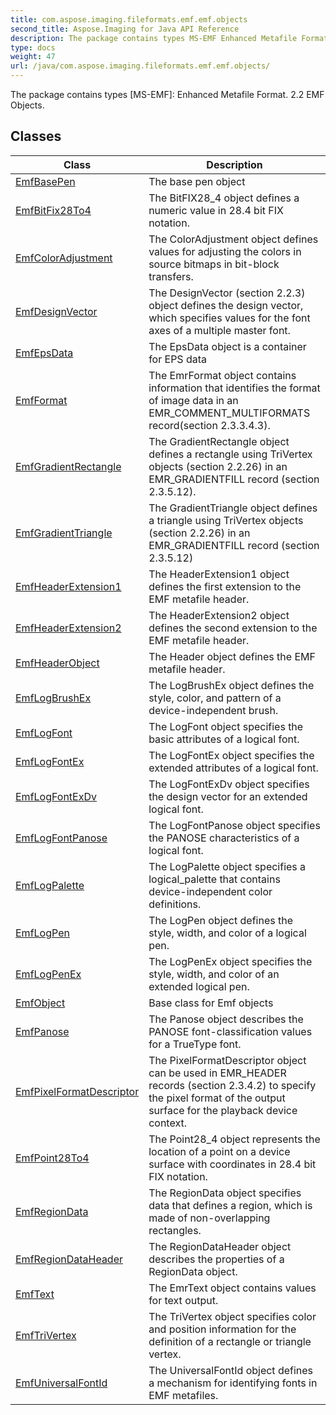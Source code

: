 ```yaml
---
title: com.aspose.imaging.fileformats.emf.emf.objects
second_title: Aspose.Imaging for Java API Reference
description: The package contains types MS-EMF Enhanced Metafile Format.
type: docs
weight: 47
url: /java/com.aspose.imaging.fileformats.emf.emf.objects/
---
```


The package contains types [MS-EMF]: Enhanced Metafile Format. 2.2 EMF Objects.


## Classes

| Class | Description |
| --- | --- |
| [EmfBasePen](../com.aspose.imaging.fileformats.emf.emf.objects/emfbasepen) | The base pen object |
| [EmfBitFix28To4](../com.aspose.imaging.fileformats.emf.emf.objects/emfbitfix28to4) | The BitFIX28\_4 object defines a numeric value in 28.4 bit FIX notation. |
| [EmfColorAdjustment](../com.aspose.imaging.fileformats.emf.emf.objects/emfcoloradjustment) | The ColorAdjustment object defines values for adjusting the colors in source bitmaps in bit-block transfers. |
| [EmfDesignVector](../com.aspose.imaging.fileformats.emf.emf.objects/emfdesignvector) | The DesignVector (section 2.2.3) object defines the design vector, which specifies values for the font axes of a multiple master font. |
| [EmfEpsData](../com.aspose.imaging.fileformats.emf.emf.objects/emfepsdata) | The EpsData object is a container for EPS data |
| [EmfFormat](../com.aspose.imaging.fileformats.emf.emf.objects/emfformat) | The EmrFormat object contains information that identifies the format of image data in an EMR\_COMMENT\_MULTIFORMATS record(section 2.3.3.4.3). |
| [EmfGradientRectangle](../com.aspose.imaging.fileformats.emf.emf.objects/emfgradientrectangle) | The GradientRectangle object defines a rectangle using TriVertex objects (section 2.2.26) in an EMR\_GRADIENTFILL record (section 2.3.5.12). |
| [EmfGradientTriangle](../com.aspose.imaging.fileformats.emf.emf.objects/emfgradienttriangle) | The GradientTriangle object defines a triangle using TriVertex objects (section 2.2.26) in an EMR\_GRADIENTFILL record (section 2.3.5.12) |
| [EmfHeaderExtension1](../com.aspose.imaging.fileformats.emf.emf.objects/emfheaderextension1) | The HeaderExtension1 object defines the first extension to the EMF metafile header. |
| [EmfHeaderExtension2](../com.aspose.imaging.fileformats.emf.emf.objects/emfheaderextension2) | The HeaderExtension2 object defines the second extension to the EMF metafile header. |
| [EmfHeaderObject](../com.aspose.imaging.fileformats.emf.emf.objects/emfheaderobject) | The Header object defines the EMF metafile header. |
| [EmfLogBrushEx](../com.aspose.imaging.fileformats.emf.emf.objects/emflogbrushex) | The LogBrushEx object defines the style, color, and pattern of a device-independent brush. |
| [EmfLogFont](../com.aspose.imaging.fileformats.emf.emf.objects/emflogfont) | The LogFont object specifies the basic attributes of a logical font. |
| [EmfLogFontEx](../com.aspose.imaging.fileformats.emf.emf.objects/emflogfontex) | The LogFontEx object specifies the extended attributes of a logical font. |
| [EmfLogFontExDv](../com.aspose.imaging.fileformats.emf.emf.objects/emflogfontexdv) | The LogFontExDv object specifies the design vector for an extended logical font. |
| [EmfLogFontPanose](../com.aspose.imaging.fileformats.emf.emf.objects/emflogfontpanose) | The LogFontPanose object specifies the PANOSE characteristics of a logical font. |
| [EmfLogPalette](../com.aspose.imaging.fileformats.emf.emf.objects/emflogpalette) | The LogPalette object specifies a logical\_palette that contains device-independent color definitions. |
| [EmfLogPen](../com.aspose.imaging.fileformats.emf.emf.objects/emflogpen) | The LogPen object defines the style, width, and color of a logical pen. |
| [EmfLogPenEx](../com.aspose.imaging.fileformats.emf.emf.objects/emflogpenex) | The LogPenEx object specifies the style, width, and color of an extended logical pen. |
| [EmfObject](../com.aspose.imaging.fileformats.emf.emf.objects/emfobject) | Base class for Emf objects |
| [EmfPanose](../com.aspose.imaging.fileformats.emf.emf.objects/emfpanose) | The Panose object describes the PANOSE font-classification values for a TrueType font. |
| [EmfPixelFormatDescriptor](../com.aspose.imaging.fileformats.emf.emf.objects/emfpixelformatdescriptor) | The PixelFormatDescriptor object can be used in EMR\_HEADER records (section 2.3.4.2) to specify the pixel format of the output surface for the playback device context. |
| [EmfPoint28To4](../com.aspose.imaging.fileformats.emf.emf.objects/emfpoint28to4) | The Point28\_4 object represents the location of a point on a device surface with coordinates in 28.4 bit FIX notation. |
| [EmfRegionData](../com.aspose.imaging.fileformats.emf.emf.objects/emfregiondata) | The RegionData object specifies data that defines a region, which is made of non-overlapping rectangles. |
| [EmfRegionDataHeader](../com.aspose.imaging.fileformats.emf.emf.objects/emfregiondataheader) | The RegionDataHeader object describes the properties of a RegionData object. |
| [EmfText](../com.aspose.imaging.fileformats.emf.emf.objects/emftext) | The EmrText object contains values for text output. |
| [EmfTriVertex](../com.aspose.imaging.fileformats.emf.emf.objects/emftrivertex) | The TriVertex object specifies color and position information for the definition of a rectangle or triangle vertex. |
| [EmfUniversalFontId](../com.aspose.imaging.fileformats.emf.emf.objects/emfuniversalfontid) | The UniversalFontId object defines a mechanism for identifying fonts in EMF metafiles. |
